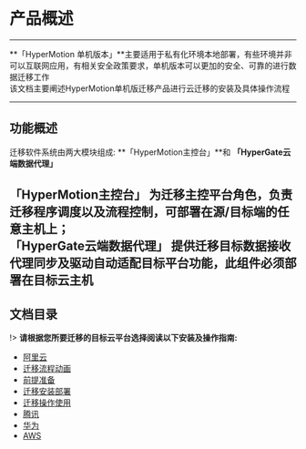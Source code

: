 # 产品概述

---

**「HyperMotion 单机版本」**主要适用于私有化环境本地部署，有些环境并非可以互联网应用，有相关安全政策要求，单机版本可以更加的安全、可靠的进行数据迁移工作<br/>
该文档主要阐述HyperMotion单机版迁移产品进行云迁移的安装及具体操作流程

---

## **功能概述**

迁移软件系统由两大模块组成: **「HyperMotion主控台」**和 **「HyperGate云端数据代理」**<br/>

**「HyperMotion主控台」** 为迁移主控平台角色，负责迁移程序调度以及流程控制，可部署在源/目标端的任意主机上；<br/>
**「HyperGate云端数据代理」** 提供迁移目标数据接收代理同步及驱动自动适配目标平台功能，此组件必须部署在目标云主机<br/>
---

## 文档目录

!> **请根据您所要迁移的目标云平台选择阅读以下安装及操作指南:**

- [阿里云](standalone/aliyun/aliyun.md)
 - [迁移流程动画](standalone/aliyun/migrpro.md)
 - [前提准备](standalone/aliyun/premise.md)
 - [迁移安装部署](standalone/aliyun/alideploy.md)
 - [迁移操作使用](standalone/aliyun/alioper.md)
- [腾讯](standalone/tencent/tencent.md)
- [华为](standalone/huawei/huawei.md)
- [AWS](standalone/aws/aws.md)